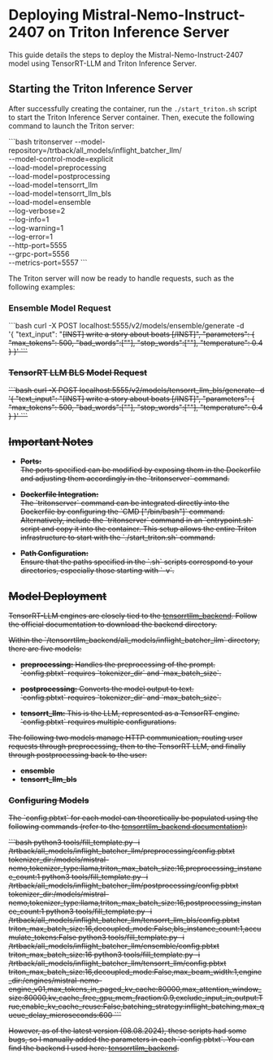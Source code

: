 # Deploying Mistral-Nemo-Instruct-2407 on Triton Inference Server

This guide details the steps to deploy the Mistral-Nemo-Instruct-2407 model using TensorRT-LLM and Triton Inference Server.

## Starting the Triton Inference Server

After successfully creating the container, run the `./start_triton.sh` script to start the Triton Inference Server container. Then, execute the following command to launch the Triton server:

\`\`\`bash
tritonserver --model-repository=/trtback/all_models/inflight_batcher_llm/ \
             --model-control-mode=explicit \
             --load-model=preprocessing \
             --load-model=postprocessing \
             --load-model=tensorrt_llm \
             --load-model=tensorrt_llm_bls \
             --load-model=ensemble \
             --log-verbose=2 \
             --log-info=1 \
             --log-warning=1 \
             --log-error=1 \
             --http-port=5555 \
             --grpc-port=5556 \
             --metrics-port=5557
\`\`\`

The Triton server will now be ready to handle requests, such as the following examples:

### Ensemble Model Request

\`\`\`bash
curl -X POST localhost:5555/v2/models/ensemble/generate -d \
'{
  "text_input": "<s>[INST] write a story about boats [/INST]",
  "parameters": {
    "max_tokens": 500,
    "bad_words":[""],
    "stop_words":[""],
    "temperature": 0.4
  }
}'
\`\`\`

### TensorRT LLM BLS Model Request

\`\`\`bash
curl -X POST localhost:5555/v2/models/tensorrt_llm_bls/generate -d \
'{
  "text_input": "<s>[INST] write a story about boats [/INST]",
  "parameters": {
    "max_tokens": 500,
    "bad_words":[""],
    "stop_words":[""],
    "temperature": 0.4
  }
}'
\`\`\`

## Important Notes

- **Ports:**  
  The ports specified can be modified by exposing them in the Dockerfile and adjusting them accordingly in the \`tritonserver\` command.

- **Dockerfile Integration:**  
  The \`tritonserver\` command can be integrated directly into the Dockerfile by configuring the \`CMD ["/bin/bash"]\` command. Alternatively, include the \`tritonserver\` command in an \`entrypoint.sh\` script and copy it into the container. This setup allows the entire Triton infrastructure to start with the \`./start_triton.sh\` command.

- **Path Configuration:**  
  Ensure that the paths specified in the \`.sh\` scripts correspond to your directories, especially those starting with \`-v\`.

## Model Deployment

TensorRT-LLM engines are closely tied to the [tensorrtllm_backend](https://github.com/triton-inference-server/tensorrtllm_backend). Follow the official documentation to download the backend directory.

Within the \`/tensorrtllm_backend/all_models/inflight_batcher_llm\` directory, there are five models:

- **preprocessing:** Handles the preprocessing of the prompt.  
  \`config.pbtxt\` requires \`tokenizer_dir\` and \`max_batch_size\`.

- **postprocessing:** Converts the model output to text.  
  \`config.pbtxt\` requires \`tokenizer_dir\` and \`max_batch_size\`.

- **tensorrt_llm:** This is the LLM, represented as a TensorRT engine.  
  \`config.pbtxt\` requires multiple configurations.

The following two models manage HTTP communication, routing user requests through preprocessing, then to the TensorRT LLM, and finally through postprocessing back to the user:

- **ensemble**
- **tensorrt_llm_bls**

### Configuring Models

The \`config.pbtxt\` for each model can theoretically be populated using the following commands (refer to the [tensorrtllm_backend documentation](https://github.com/triton-inference-server/tensorrtllm_backend/blob/main/tools/fill_template.py)):

\`\`\`bash
python3 tools/fill_template.py -i /trtback/all_models/inflight_batcher_llm/preprocessing/config.pbtxt tokenizer_dir:/models/mistral-nemo,tokenizer_type:llama,triton_max_batch_size:16,preprocessing_instance_count:1
python3 tools/fill_template.py -i /trtback/all_models/inflight_batcher_llm/postprocessing/config.pbtxt tokenizer_dir:/models/mistral-nemo,tokenizer_type:llama,triton_max_batch_size:16,postprocessing_instance_count:1
python3 tools/fill_template.py -i /trtback/all_models/inflight_batcher_llm/tensorrt_llm_bls/config.pbtxt triton_max_batch_size:16,decoupled_mode:False,bls_instance_count:1,accumulate_tokens:False
python3 tools/fill_template.py -i /trtback/all_models/inflight_batcher_llm/ensemble/config.pbtxt triton_max_batch_size:16
python3 tools/fill_template.py -i /trtback/all_models/inflight_batcher_llm/tensorrt_llm/config.pbtxt triton_max_batch_size:16,decoupled_mode:False,max_beam_width:1,engine_dir:/engines/mistral-nemo-engine_v01,max_tokens_in_paged_kv_cache:80000,max_attention_window_size:80000,kv_cache_free_gpu_mem_fraction:0.9,exclude_input_in_output:True,enable_kv_cache_reuse:False,batching_strategy:inflight_batching,max_queue_delay_microseconds:600
\`\`\`

However, as of the latest version (08.08.2024), these scripts had some bugs, so I manually added the parameters in each \`config.pbtxt\`. You can find the backend I used here: [tensorrtllm_backend](https://github.com/ChristosG/serve-mistral-nemo-as-trt/tree/main/tensorrtllm_backend).
